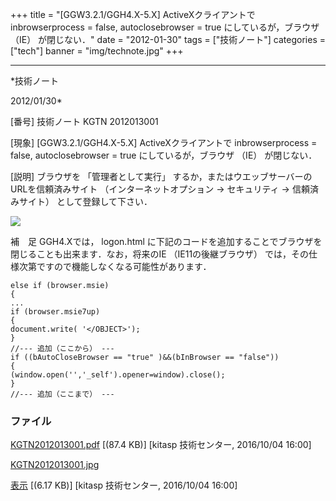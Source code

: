 ﻿+++
title = "[GGW3.2.1/GGH4.X-5.X] ActiveXクライアントで inbrowserprocess = false, autoclosebrowser = true にしているが，ブラウザ （IE） が閉じない．"
date = "2012-01-30"
tags = ["技術ノート"]
categories = ["tech"]
banner = "img/technote.jpg"
+++

-----------------------------------------------------------------------------------------------------------------------------

*技術ノート

2012/01/30*


[番号]
技術ノート KGTN 2012013001

[現象]
[GGW3.2.1/GGH4.X-5.X] ActiveXクライアントで inbrowserprocess = false,
autoclosebrowser = true にしているが，ブラウザ （IE） が閉じない．

[説明]
ブラウザを 「管理者として実行」
するか，またはウエッブサーバーのURLを信頼済みサイト
（インターネットオプション → セキュリティ → 信頼済みサイト）
として登録して下さい．

![](http://techreport.kitasp.net/attachments/download/2993/KGTN2012013001.jpg)

補　足
GGH4.Xでは， logon.html
に下記のコードを追加することでブラウザを閉じることも出来ます．なお，将来のIE
（IE11の後継ブラウザ）
では，その仕様次第ですので機能しなくなる可能性があります．

    else if (browser.msie)
    {
    ...
    if (browser.msie7up)
    {
    document.write( '</OBJECT>');
    }
    //--- 追加（ここから） ---
    if ((bAutoCloseBrowser == "true" )&&(bInBrowser == "false"))
    {
    (window.open('','_self').opener=window).close();
    }
    //--- 追加（ここまで） ---


### ファイル

 
 


[KGTN2012013001.pdf](http://techreport.kitasp.net/attachments/download/2992/KGTN2012013001.pdf)
 [(87.4 KB)] [kitasp 技術センター, 2016/10/04
16:00]

[KGTN2012013001.jpg](http://techreport.kitasp.net/attachments/download/2993/KGTN2012013001.jpg)

[表示](http://techreport.kitasp.net/attachments/2993/KGTN2012013001.jpg "表示")
 [(6.17 KB)] [kitasp 技術センター, 2016/10/04
16:00]


 


 

